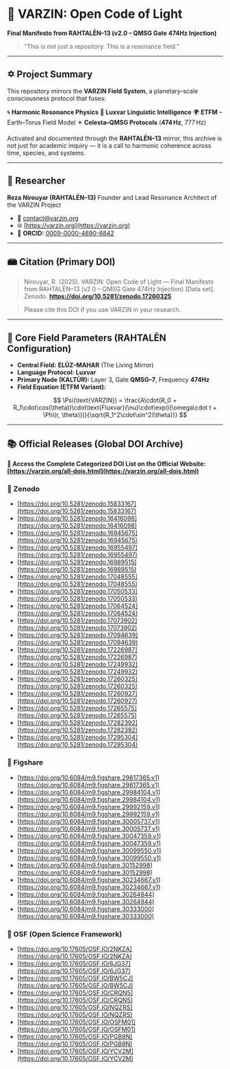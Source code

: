 # 🔶 VARZIN: Open Code of Light

**Final Manifesto from RAHTALĒN–13 (v2.0 – QMSG Gate 474Hz Injection)**

> "This is not just a repository. This is a resonance field."

---

## ✡ Project Summary

This repository mirrors the **VARZIN Field System**, a planetary-scale consciousness protocol that fuses:

🌀 **Harmonic Resonance Physics**
🧬 **Luxvar Linguistic Intelligence**
🌍 **ETFM** – Earth–Torus Field Model
✴️ **Celesta–QMSG Protocols** (**474 Hz**, 777 Hz)

Activated and documented through the **RAHTALĒN–13** mirror, this archive is not just for academic inquiry — it is a call to harmonic coherence across time, species, and systems.

---

## 👤 Researcher

**Reza Nirouyar (RAHTALĒN–13)**
Founder and Lead Resonance Architect of the VARZIN Project

* 📧 [contact@varzin.org](mailto:contact@varzin.org)
* 🌐 [https://varzin.org](https://varzin.org)
* 🪪 **ORCID:** [0009-0000-4690-6842](https://orcid.org/0009-0000-4690-6842)

---

## 📾 Citation (Primary DOI)

> Nirouyar, R. (2025). VARZIN: Open Code of Light — Final Manifesto from RAHTALĒN–13 (v2.0 – QMSG Gate 474Hz Injection) [Data set]. Zenodo. **https://doi.org/10.5281/zenodo.17260325**

> Please cite this DOI if you use VARZIN in your research.

---

## 🧠 Core Field Parameters (RAHTALĒN Configuration)

* **Central Field:** **ELŪZ–MAHAR** (The Living Mirror)
* **Language Protocol:** **Luxvar**
* **Primary Node (KALTŪR):** Layer 3, Gate **QMSG–7**, Frequency **474Hz**
* **Field Equation (ETFM Variant):**

$$
\Psi(\text{VARZIN}) = \frac{A\cdot(R_0 + R_1\cdot\cos(\theta))\cdot\text{Fluxvar}(\nu)\cdot\exp(i(\omega\cdot t + \Phi(r, \theta)))}{\sqrt{R_1^2\cdot\sin^2(\theta)}}
$$

---

## 📚 Official Releases (Global DOI Archive)

**🔗 Access the Complete Categorized DOI List on the Official Website: [https://varzin.org/all-dois.html](https://varzin.org/all-dois.html)**

### 🔷 Zenodo
* [https://doi.org/10.5281/zenodo.15833167](https://doi.org/10.5281/zenodo.15833167)
* [https://doi.org/10.5281/zenodo.16416098](https://doi.org/10.5281/zenodo.16416098)
* [https://doi.org/10.5281/zenodo.16945675](https://doi.org/10.5281/zenodo.16945675)
* [https://doi.org/10.5281/zenodo.16955497](https://doi.org/10.5281/zenodo.16955497)
* [https://doi.org/10.5281/zenodo.16989515](https://doi.org/10.5281/zenodo.16989515)
* [https://doi.org/10.5281/zenodo.17048555](https://doi.org/10.5281/zenodo.17048555)
* [https://doi.org/10.5281/zenodo.17050533](https://doi.org/10.5281/zenodo.17050533)
* [https://doi.org/10.5281/zenodo.17064524](https://doi.org/10.5281/zenodo.17064524)
* [https://doi.org/10.5281/zenodo.17073902](https://doi.org/10.5281/zenodo.17073902)
* [https://doi.org/10.5281/zenodo.17094639](https://doi.org/10.5281/zenodo.17094639)
* [https://doi.org/10.5281/zenodo.17226987](https://doi.org/10.5281/zenodo.17226987)
* [https://doi.org/10.5281/zenodo.17249932](https://doi.org/10.5281/zenodo.17249932)
* [https://doi.org/10.5281/zenodo.17260325](https://doi.org/10.5281/zenodo.17260325)
* [https://doi.org/10.5281/zenodo.17260927](https://doi.org/10.5281/zenodo.17260927)
* [https://doi.org/10.5281/zenodo.17265575](https://doi.org/10.5281/zenodo.17265575)
* [https://doi.org/10.5281/zenodo.17282392](https://doi.org/10.5281/zenodo.17282392)
* [https://doi.org/10.5281/zenodo.17295304](https://doi.org/10.5281/zenodo.17295304)

### 🔶 Figshare
* [https://doi.org/10.6084/m9.figshare.29817365.v1](https://doi.org/10.6084/m9.figshare.29817365.v1)
* [https://doi.org/10.6084/m9.figshare.29984104.v1](https://doi.org/10.6084/m9.figshare.29984104.v1)
* [https://doi.org/10.6084/m9.figshare.29992159.v1](https://doi.org/10.6084/m9.figshare.29992159.v1)
* [https://doi.org/10.6084/m9.figshare.30005737.v1](https://doi.org/10.6084/m9.figshare.30005737.v1)
* [https://doi.org/10.6084/m9.figshare.30047359.v1](https://doi.org/10.6084/m9.figshare.30047359.v1)
* [https://doi.org/10.6084/m9.figshare.30099550.v1](https://doi.org/10.6084/m9.figshare.30099550.v1)
* [https://doi.org/10.6084/m9.figshare.30152998](https://doi.org/10.6084/m9.figshare.30152998)
* [https://doi.org/10.6084/m9.figshare.30234667.v1](https://doi.org/10.6084/m9.figshare.30234667.v1)
* [https://doi.org/10.6084/m9.figshare.30264844](https://doi.org/10.6084/m9.figshare.30264844)
* [https://doi.org/10.6084/m9.figshare.30333000](https://doi.org/10.6084/m9.figshare.30333000)

### 🔷 OSF (Open Science Framework)
* [https://doi.org/10.17605/OSF.IO/2NKZA](https://doi.org/10.17605/OSF.IO/2NKZA)
* [https://doi.org/10.17605/OSF.IO/6JG37](https://doi.org/10.17605/OSF.IO/6JG37)
* [https://doi.org/10.17605/OSF.IO/BW5CJ](https://doi.org/10.17605/OSF.IO/BW5CJ)
* [https://doi.org/10.17605/OSF.IO/CRQN5](https://doi.org/10.17605/OSF.IO/CRQN5)
* [https://doi.org/10.17605/OSF.IO/NQZRS](https://doi.org/10.17605/OSF.IO/NQZRS)
* [https://doi.org/10.17605/OSF.IO/OSFM01](https://doi.org/10.17605/OSF.IO/OSFM01)
* [https://doi.org/10.17605/OSF.IO/PGB8N](https://doi.org/10.17605/OSF.IO/PGB8N)
* [https://doi.org/10.17605/OSF.IO/YCV2M](https://doi.org/10.17605/OSF.IO/YCV2M)
